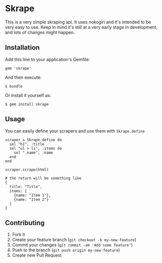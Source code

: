 # Skrape

This is a very simple skraping api. It uses nokogiri and it's intended
to be very easy to use. Keep in mind it's still at a very early stage in
development, and lots of changes might happen.

## Installation

Add this line to your application's Gemfile:

    gem 'skrape'

And then execute:

    $ bundle

Or install it yourself as:

    $ gem install skrape

## Usage

You can easily define your scrapers and use them with `Skrape.define`

    scraper = Skrape.define do
      sel "h1", :title
      sel "ul > li", :items do
        sel ".name", :name
      end
    end

    scraper.scrape(html)

    # the return will be something like
    {
      title: "Title",
      items: [
        {name: "Item 1"},
        {name: "Item 2"}
      ]
    }

## Contributing

1. Fork it
2. Create your feature branch (`git checkout -b my-new-feature`)
3. Commit your changes (`git commit -am 'Add some feature'`)
4. Push to the branch (`git push origin my-new-feature`)
5. Create new Pull Request
